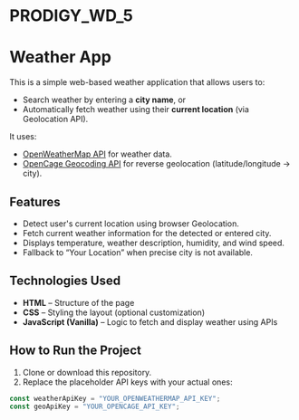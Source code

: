 # PRODIGY_WD_5

# Weather App

This is a simple web-based weather application that allows users to:

- Search weather by entering a **city name**, or  
- Automatically fetch weather using their **current location** (via Geolocation API).

It uses:
- [OpenWeatherMap API](https://openweathermap.org/api) for weather data.
- [OpenCage Geocoding API](https://opencagedata.com/api) for reverse geolocation (latitude/longitude → city).

## Features

-  Detect user's current location using browser Geolocation.
-  Fetch current weather information for the detected or entered city.
-  Displays temperature, weather description, humidity, and wind speed.
-  Fallback to “Your Location” when precise city is not available.

##  Technologies Used

- **HTML** – Structure of the page  
- **CSS** – Styling the layout (optional customization)  
- **JavaScript (Vanilla)** – Logic to fetch and display weather using APIs

##  How to Run the Project

1. Clone or download this repository.
2. Replace the placeholder API keys with your actual ones:

```js
const weatherApiKey = "YOUR_OPENWEATHERMAP_API_KEY";
const geoApiKey = "YOUR_OPENCAGE_API_KEY";

